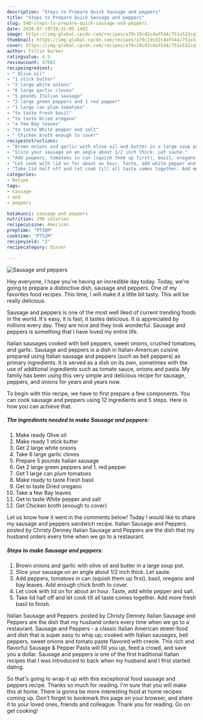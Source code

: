 ```yaml
---
description: "Steps to Prepare Quick Sausage and peppers"
title: "Steps to Prepare Quick Sausage and peppers"
slug: 540-steps-to-prepare-quick-sausage-and-peppers
date: 2020-07-19T19:31:05.148Z
image: https://img-global.cpcdn.com/recipes/a79c19cd2c4af544/751x532cq70/sausage-and-peppers-recipe-main-photo.jpg
thumbnail: https://img-global.cpcdn.com/recipes/a79c19cd2c4af544/751x532cq70/sausage-and-peppers-recipe-main-photo.jpg
cover: https://img-global.cpcdn.com/recipes/a79c19cd2c4af544/751x532cq70/sausage-and-peppers-recipe-main-photo.jpg
author: Tillie Barker
ratingvalue: 4.5
reviewcount: 47002
recipeingredient:
- " Olive oil"
- "1 stick butter"
- "2 large white onions"
- "6 large garlic cloves"
- "5 pounds Italian sausage"
- "2 large green peppers and 1 red pepper"
- "1 large can plum tomatoes"
- "to taste Fresh basil"
- "to taste Dried oregano"
- "a few Bay leaves"
- "to taste White pepper and salt"
- " Chicken broth enough to cover"
recipeinstructions:
- "Brown onions and garlic with olive oil and butter in a large soup pot."
- "Slice your sausage on an angle about 1/2 inch thick. Let saute."
- "Add peppers, tomatoes in can (squish them up first), basil, oregano and bay leaves. Add enough chick broth to cover."
- "Let cook with lid on for about an hour. Taste, add white pepper and salt."
- "Take lid half off and let cook till all taste comes together. Add more fresh basil to finish."
categories:
- Recipe
tags:
- sausage
- and
- peppers

katakunci: sausage and peppers 
nutrition: 299 calories
recipecuisine: American
preptime: "PT38M"
cooktime: "PT52M"
recipeyield: "2"
recipecategory: Dinner

---
```



![Sausage and peppers](https://img-global.cpcdn.com/recipes/a79c19cd2c4af544/751x532cq70/sausage-and-peppers-recipe-main-photo.jpg)

Hey everyone, I hope you're having an incredible day today. Today, we're going to prepare a distinctive dish, sausage and peppers. One of my favorites food recipes. This time, I will make it a little bit tasty. This will be really delicious.

Sausage and peppers is one of the most well liked of current trending foods in the world. It's easy, it is fast, it tastes delicious. It is appreciated by millions every day. They are nice and they look wonderful. Sausage and peppers is something that I have loved my entire life.

Italian sausages cooked with bell peppers, sweet onions, crushed tomatoes, and garlic. Sausage and peppers is a dish in Italian-American cuisine prepared using Italian sausage and peppers (such as bell peppers) as primary ingredients. It is served as a dish on its own, sometimes with the use of additional ingredients such as tomato sauce, onions and pasta. My family has been using this very simple and delicious recipe for sausage, peppers, and onions for years and years now.


To begin with this recipe, we have to first prepare a few components. You can cook sausage and peppers using 12 ingredients and 5 steps. Here is how you can achieve that.

<!--inarticleads1-->

##### The ingredients needed to make Sausage and peppers:

1. Make ready  Olive oil
1. Make ready 1 stick butter
1. Get 2 large white onions
1. Take 6 large garlic cloves
1. Prepare 5 pounds Italian sausage
1. Get 2 large green peppers and 1. red pepper
1. Get 1 large can plum tomatoes
1. Make ready to taste Fresh basil
1. Get to taste Dried oregano
1. Take a few Bay leaves
1. Get to taste White pepper and salt
1. Get  Chicken broth (enough to cover)


Let us know how it went in the comments below! Today I would like to share my sausage and peppers sandwich recipe. Italian Sausage and Peppers. posted by Christy Denney Italian Sausage and Peppers are the dish that my husband orders every time when we go to a restaurant. 

<!--inarticleads2-->

##### Steps to make Sausage and peppers:

1. Brown onions and garlic with olive oil and butter in a large soup pot.
1. Slice your sausage on an angle about 1/2 inch thick. Let saute.
1. Add peppers, tomatoes in can (squish them up first), basil, oregano and bay leaves. Add enough chick broth to cover.
1. Let cook with lid on for about an hour. Taste, add white pepper and salt.
1. Take lid half off and let cook till all taste comes together. Add more fresh basil to finish.


Italian Sausage and Peppers. posted by Christy Denney Italian Sausage and Peppers are the dish that my husband orders every time when we go to a restaurant. Sausage and Peppers - a classic Italian American street-food and dish that is super easy to whip up; cooked with Italian sausages, bell peppers, sweet onions and tomato paste flavored with creole. This rich and flavorful Sausage &amp; Pepper Pasta will fill you up, feed a crowd, and save you a dollar. Sausage and peppers is one of the first traditional Italian recipes that I was introduced to back when my husband and I first started dating. 

So that's going to wrap it up with this exceptional food sausage and peppers recipe. Thanks so much for reading. I'm sure that you will make this at home. There is gonna be more interesting food at home recipes coming up. Don't forget to bookmark this page on your browser, and share it to your loved ones, friends and colleague. Thank you for reading. Go on get cooking!
